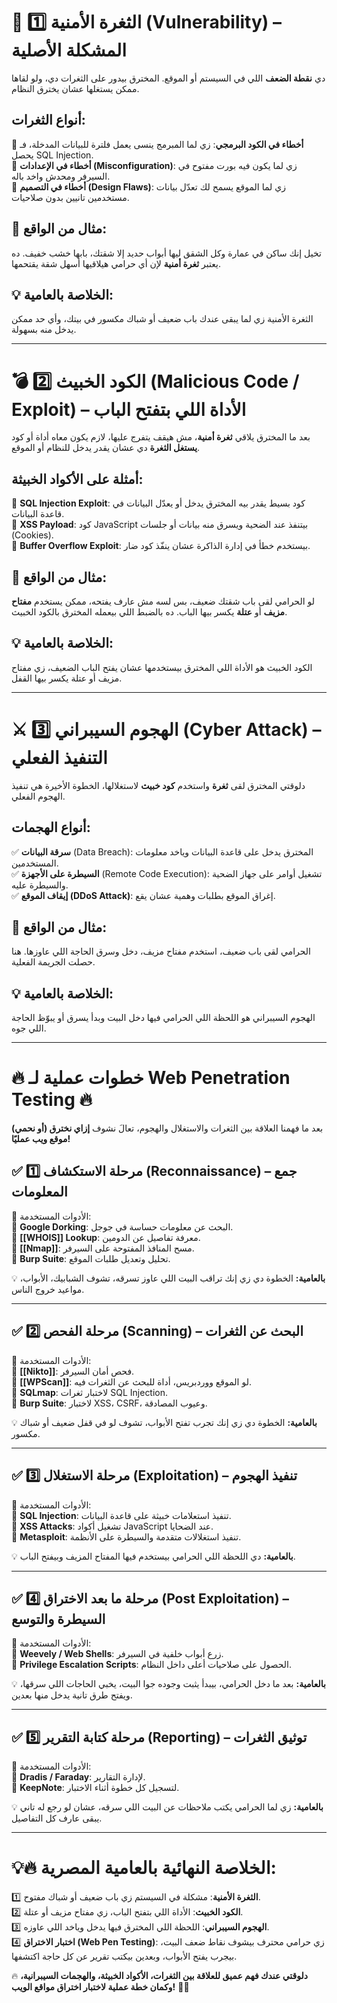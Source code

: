 
# **🛑 1️⃣ الثغرة الأمنية (Vulnerability) – المشكلة الأصلية**

دي **نقطة الضعف** اللي في السيستم أو الموقع. المخترق بيدور على الثغرات دي، ولو لقاها ممكن يستغلها عشان يخترق النظام.

## **أنواع الثغرات:**

🔹 **أخطاء في الكود البرمجي**: زي لما المبرمج ينسى يعمل فلترة للبيانات المدخلة، فـ يحصل SQL Injection.  
🔹 **أخطاء في الإعدادات (Misconfiguration)**: زي لما يكون فيه بورت مفتوح في السيرفر ومحدش واخد باله.  
🔹 **أخطاء في التصميم (Design Flaws)**: زي لما الموقع يسمح لك تعدّل بيانات مستخدمين تانيين بدون صلاحيات.

## **📌 مثال من الواقع:**

تخيل إنك ساكن في عمارة وكل الشقق ليها أبواب حديد إلا شقتك، بابها خشب خفيف. ده يعتبر **ثغرة أمنية** لإن أي حرامي هيلاقيها أسهل شقة يقتحمها.

## 💡 **الخلاصة بالعامية:**  
الثغرة الأمنية زي لما يبقى عندك باب ضعيف أو شباك مكسور في بيتك، وأي حد ممكن يدخل منه بسهولة.

---

# **💣 2️⃣ الكود الخبيث (Malicious Code / Exploit) – الأداة اللي بتفتح الباب**

بعد ما المخترق يلاقي **ثغرة أمنية**، مش هيقف يتفرج عليها، لازم يكون معاه أداة أو كود **يستغل الثغرة** دي عشان يقدر يدخل للنظام أو الموقع.

## **أمثلة على الأكواد الخبيثة:**

🔹 **SQL Injection Exploit**: كود بسيط يقدر بيه المخترق يدخل أو يعدّل البيانات في قاعدة البيانات.  
🔹 **XSS Payload**: كود JavaScript بيتنفذ عند الضحية ويسرق منه بيانات أو جلسات (Cookies).  
🔹 **Buffer Overflow Exploit**: بيستخدم خطأ في إدارة الذاكرة عشان ينفّذ كود ضار.

## **📌 مثال من الواقع:**

لو الحرامي لقى باب شقتك ضعيف، بس لسه مش عارف يفتحه، ممكن يستخدم **مفتاح مزيف** أو **عتلة** يكسر بيها الباب. ده بالضبط اللي بيعمله المخترق بالكود الخبيث.

## 💡 **الخلاصة بالعامية:**  
الكود الخبيث هو الأداة اللي المخترق بيستخدمها عشان يفتح الباب الضعيف، زي مفتاح مزيف أو عتلة يكسر بيها القفل.

---

# **⚔️ 3️⃣ الهجوم السيبراني (Cyber Attack) – التنفيذ الفعلي**

دلوقتي المخترق لقى **ثغرة** واستخدم **كود خبيث** لاستغلالها، الخطوة الأخيرة هي تنفيذ الهجوم الفعلي.

## **أنواع الهجمات:**

✅ **سرقة البيانات** (Data Breach): المخترق يدخل على قاعدة البيانات وياخد معلومات المستخدمين.  
✅ **السيطرة على الأجهزة** (Remote Code Execution): تشغيل أوامر على جهاز الضحية والسيطرة عليه.  
✅ **إيقاف الموقع (DDoS Attack)**: إغراق الموقع بطلبات وهمية عشان يقع.

## **📌 مثال من الواقع:**

الحرامي لقى باب ضعيف، استخدم مفتاح مزيف، دخل وسرق الحاجة اللي عاوزها. هنا حصلت الجريمة الفعلية.

## 💡 **الخلاصة بالعامية:**  
الهجوم السيبراني هو اللحظة اللي الحرامي فيها دخل البيت وبدأ يسرق أو يبوّظ الحاجة اللي جوه.

---

# **🔥 خطوات عملية لـ Web Penetration Testing 🔥**

بعد ما فهمنا العلاقة بين الثغرات والاستغلال والهجوم، تعالَ نشوف **إزاي نخترق (أو نحمي) موقع ويب عمليًا!**

## **✅ 1️⃣ مرحلة الاستكشاف (Reconnaissance) – جمع المعلومات**

📌 الأدوات المستخدمة:  
🔹 **Google Dorking**: البحث عن معلومات حساسة في جوجل.  
🔹 **[[WHOIS]] Lookup**: معرفة تفاصيل عن الدومين.  
🔹 **[[Nmap]]**: مسح المنافذ المفتوحة على السيرفر.  
🔹 **Burp Suite**: تحليل وتعديل طلبات الموقع.

💡 **بالعامية:** الخطوة دي زي إنك تراقب البيت اللي عاوز تسرقه، تشوف الشبابيك، الأبواب، مواعيد خروج الناس.

---

## **✅ 2️⃣ مرحلة الفحص (Scanning) – البحث عن الثغرات**

📌 الأدوات المستخدمة:  
🔹 **[[Nikto]]**: فحص أمان السيرفر.  
🔹 **[[WPScan]]**: لو الموقع ووردبريس، أداة للبحث عن الثغرات فيه.  
🔹 **SQLmap**: لاختبار ثغرات SQL Injection.  
🔹 **Burp Suite**: لاختبار XSS، CSRF، وعيوب المصادقة.

💡 **بالعامية:** الخطوة دي زي إنك تجرب تفتح الأبواب، تشوف لو في قفل ضعيف أو شباك مكسور.

---

## **✅ 3️⃣ مرحلة الاستغلال (Exploitation) – تنفيذ الهجوم**

📌 الأدوات المستخدمة:  
🔹 **SQL Injection**: تنفيذ استعلامات خبيثة على قاعدة البيانات.  
🔹 **XSS Attacks**: تشغيل أكواد JavaScript عند الضحايا.  
🔹 **Metasploit**: تنفيذ استغلالات متقدمة والسيطرة على الأنظمة.

💡 **بالعامية:** دي اللحظة اللي الحرامي بيستخدم فيها المفتاح المزيف وبيفتح الباب.

---

## **✅ 4️⃣ مرحلة ما بعد الاختراق (Post Exploitation) – السيطرة والتوسع**

📌 الأدوات المستخدمة:  
🔹 **Weevely / Web Shells**: زرع أبواب خلفية في السيرفر.  
🔹 **Privilege Escalation Scripts**: الحصول على صلاحيات أعلى داخل النظام.

💡 **بالعامية:** بعد ما دخل الحرامي، بيبدأ يثبت وجوده جوا البيت، يخبي الحاجات اللي سرقها، ويفتح طرق تانية يدخل منها بعدين.

---

## **✅ 5️⃣ مرحلة كتابة التقرير (Reporting) – توثيق الثغرات**

📌 الأدوات المستخدمة:  
🔹 **Dradis / Faraday**: لإدارة التقارير.  
🔹 **KeepNote**: لتسجيل كل خطوة أثناء الاختبار.

💡 **بالعامية:** زي لما الحرامي يكتب ملاحظات عن البيت اللي سرقه، عشان لو رجع له تاني يبقى عارف كل التفاصيل.

---

# **💡🔥 الخلاصة النهائية بالعامية المصرية:**

1️⃣ **الثغرة الأمنية**: مشكلة في السيستم زي باب ضعيف أو شباك مفتوح.  
2️⃣ **الكود الخبيث**: الأداة اللي بتفتح الباب، زي مفتاح مزيف أو عتلة.  
3️⃣ **الهجوم السيبراني**: اللحظة اللي المخترق فيها يدخل وياخد اللي عاوزه.  
4️⃣ **اختبار الاختراق (Web Pen Testing)**: زي حرامي محترف بيشوف نقاط ضعف البيت، بيجرب يفتح الأبواب، وبعدين بيكتب تقرير عن كل حاجة اكتشفها.

🔥 **دلوقتي عندك فهم عميق للعلاقة بين الثغرات، الأكواد الخبيثة، والهجمات السيبرانية، وكمان خطة عملية لاختبار اختراق مواقع الويب!** 🚀💀